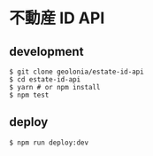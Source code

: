 #  不動産 ID API

## development

```shell
$ git clone geolonia/estate-id-api
$ cd estate-id-api
$ yarn # or npm install
$ npm test
```

## deploy

```shell
$ npm run deploy:dev
```
